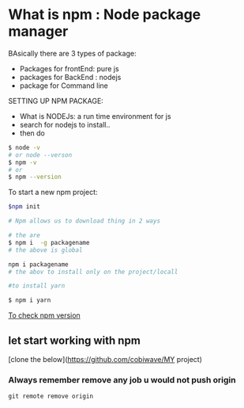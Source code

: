 # What is npm : Node package manager

BAsically there are 3 types of package:

- Packages for frontEnd: pure js
- packages for BackEnd : nodejs
- package for Command line

SETTING UP NPM PACKAGE:

- What is NODEJs: a run time environment for js
- search for nodejs to install..
- then do

```bash
$ node -v
# or node --verson
$ npm -v 
# or 
$ npm --version
```

To start a new npm project:

```bash
$npm init
```

```bash
# Npm allows us to download thing in 2 ways

# the are
$ npm i  -g packagename
# the above is global

npm i packagename
# the abov to install only on the project/locall

#to install yarn

$ npm i yarn
```

[To check npm version](https://semver.npmjs.com/)

## let start working with npm

[clone the below](https://github.com/cobiwave/MY project)

### Always remember remove any job u would not push origin

``` git remote remove origin ```
